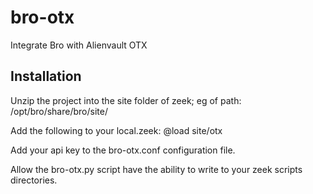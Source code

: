 # bro-otx
Integrate Bro with Alienvault OTX

Installation
------------

Unzip the project into the site folder of zeek; eg of path: /opt/bro/share/bro/site/

Add the following to your local.zeek: @load site/otx

Add your api key to the bro-otx.conf configuration file. 

Allow the bro-otx.py script have the ability to write to your zeek scripts directories.
